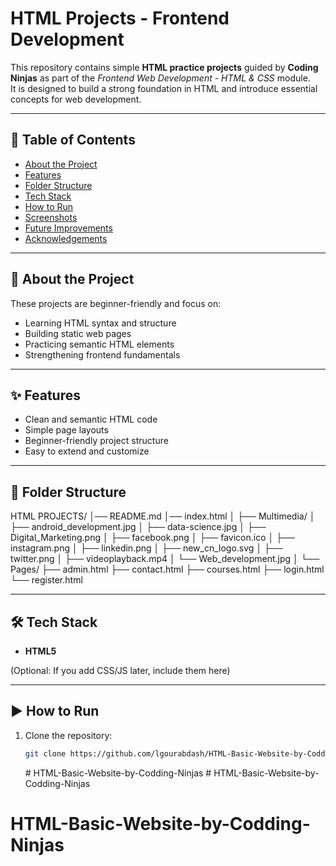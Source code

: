 # HTML Projects - Frontend Development

This repository contains simple **HTML practice projects** guided by **Coding Ninjas** as part of the _Frontend Web Development - HTML & CSS_ module.  
It is designed to build a strong foundation in HTML and introduce essential concepts for web development.

---

## 📖 Table of Contents

- [About the Project](#about-the-project)
- [Features](#features)
- [Folder Structure](#folder-structure)
- [Tech Stack](#tech-stack)
- [How to Run](#how-to-run)
- [Screenshots](#screenshots)
- [Future Improvements](#future-improvements)
- [Acknowledgements](#acknowledgements)

---

## 📌 About the Project

These projects are beginner-friendly and focus on:

- Learning HTML syntax and structure
- Building static web pages
- Practicing semantic HTML elements
- Strengthening frontend fundamentals

---

## ✨ Features

- Clean and semantic HTML code
- Simple page layouts
- Beginner-friendly project structure
- Easy to extend and customize

---

## 📂 Folder Structure

HTML PROJECTS/
│── README.md
│── index.html
│
├── Multimedia/
│ ├── android_development.jpg
│ ├── data-science.jpg
│ ├── Digital_Marketing.png
│ ├── facebook.png
│ ├── favicon.ico
│ ├── instagram.png
│ ├── linkedin.png
│ ├── new_cn_logo.svg
│ ├── twitter.png
│ ├── videoplayback.mp4
│ └── Web_development.jpg
│
└── Pages/
├── admin.html
├── contact.html
├── courses.html
├── login.html
└── register.html

---

## 🛠 Tech Stack

- **HTML5**

(Optional: If you add CSS/JS later, include them here)

---

## ▶ How to Run

1. Clone the repository:
   ```bash
   git clone https://github.com/lgourabdash/HTML-Basic-Website-by-Codding-Ninjas.git
   ```
   #   H T M L - B a s i c - W e b s i t e - b y - C o d d i n g - N i n j a s 
    
    #   H T M L - B a s i c - W e b s i t e - b y - C o d d i n g - N i n j a s 
    
    
# HTML-Basic-Website-by-Codding-Ninjas
